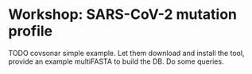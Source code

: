 # Workshop: SARS-CoV-2 mutation profile

TODO covsonar simple example. Let them download and install the tool, provide an example multiFASTA to build the DB. Do some queries. 